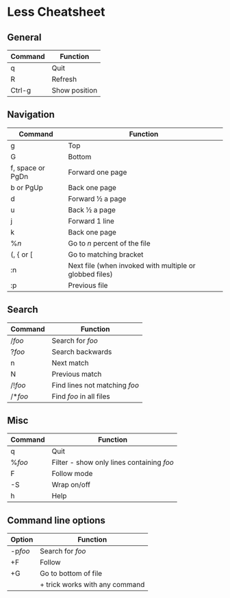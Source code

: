 # Less Cheatsheet

## General

|**Command**|**Function**|
|-|-|
|q|Quit|
|R|Refresh|
|Ctrl-g|Show position|

## Navigation

|**Command**|**Function**|
|-|-|
|g|Top|
|G|Bottom|
|f, space or PgDn|Forward one page|
|b or PgUp|Back one page|
|d|Forward ½ a page|
|u|Back ½ a page|
|j|Forward 1 line|
|k|Back one page|
|%*n*|Go to *n* percent of the file|
|(, { or [|Go to matching bracket|
|:n|Next file (when invoked with multiple or globbed files)|
|:p|Previous file|

## Search

|**Command**|**Function**|
|-|-|
|/*foo*|Search for *foo*|
|?*foo*|Search backwards|
|n|Next match|
|N|Previous match|
|/!*foo*|Find lines not matching *foo*|
|/\**foo*|Find *foo* in all files|

## Misc

|**Command**|**Function**|
|-|-|
|q|Quit|
|%*foo*|Filter - show only lines containing *foo*|
|F|Follow mode|
|-S|Wrap on/off|
|h|Help|

## Command line options

|**Option**|**Function**|
|-|-|
|-p*foo*|Search for *foo*|
|+F|Follow|
|+G|Go to bottom of file|
||+ trick works with any command|
